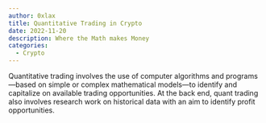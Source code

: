 ```yaml
---
author: 0xlax
title: Quantitative Trading in Crypto
date: 2022-11-20
description: Where the Math makes Money
categories:
  - Crypto
---
```


Quantitative trading involves the use of computer algorithms and programs—based on simple or complex mathematical models—to identify and capitalize on available trading opportunities. At the back end, quant trading also involves research work on historical data with an aim to identify profit opportunities.
<!--more-->
